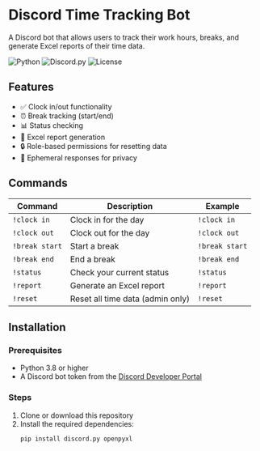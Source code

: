 # Discord Time Tracking Bot

A Discord bot that allows users to track their work hours, breaks, and generate Excel reports of their time data.

![Python](https://img.shields.io/badge/Python-3.8%2B-blue)
![Discord.py](https://img.shields.io/badge/discord.py-2.0%2B-green)
![License](https://img.shields.io/badge/License-MIT-yellow)

## Features

- ✅ Clock in/out functionality
- ⏰ Break tracking (start/end)
- 📊 Status checking
- 📝 Excel report generation
- 🔒 Role-based permissions for resetting data
- 👤 Ephemeral responses for privacy

## Commands

| Command | Description | Example |
|---------|-------------|---------|
| `!clock in` | Clock in for the day | `!clock in` |
| `!clock out` | Clock out for the day | `!clock out` |
| `!break start` | Start a break | `!break start` |
| `!break end` | End a break | `!break end` |
| `!status` | Check your current status | `!status` |
| `!report` | Generate an Excel report | `!report` |
| `!reset` | Reset all time data (admin only) | `!reset` |

## Installation

### Prerequisites

- Python 3.8 or higher
- A Discord bot token from the [Discord Developer Portal](https://discord.com/developers/applications)

### Steps

1. Clone or download this repository
2. Install the required dependencies:
   ```bas
   pip install discord.py openpyxl
